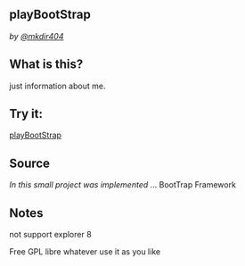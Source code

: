 ## playBootStrap 
*by [@mkdir404](https://twitter.com/rikval)*

## What is this?
just information about me.

## Try it:

[playBootStrap](http://www.sabregmc.com/bootstrap/)

## Source

*In this small project was implemented*
...
BootTrap Framework

## Notes

not support explorer 8 

Free GPL libre whatever use it as you like
